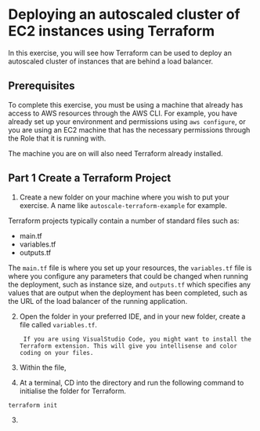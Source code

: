 # Deploying an autoscaled cluster of EC2 instances using Terraform

In this exercise, you will see how Terraform can be used to deploy an autoscaled cluster of instances that are behind a load balancer.

## Prerequisites
To complete this exercise, you must be using a machine that already has access to AWS resources through the AWS CLI. For example, you have already set up your environment and permissions using `aws configure`, or you are using an EC2 machine that has the necessary permissions through the Role that it is running with.

The machine you are on will also need Terraform already installed. 

## Part 1 Create a Terraform Project

1. Create a new folder on your machine where you wish to put your exercise. A name like `autoscale-terraform-example` for example.

Terraform projects typically contain a number of standard files such as:

+ main.tf
+ variables.tf
+ outputs.tf

The `main.tf` file is where you set up your resources, the `variables.tf` file is where you configure any parameters that could be changed when running the deployment, such as instance size, and `outputs.tf` which specifies any values that are output when the deployment has been completed, such as the URL of the load balancer of the running application.

2. Open the folder in your preferred IDE, and in your new folder, create a file called `variables.tf`.

        If you are using VisualStudio Code, you might want to install the Terraform extension. This will give you intellisense and color coding on your files.



3. Within the file, 













3. At a terminal, CD into the directory and run the following command to initialise the folder for Terraform.

```
terraform init
```



3. 